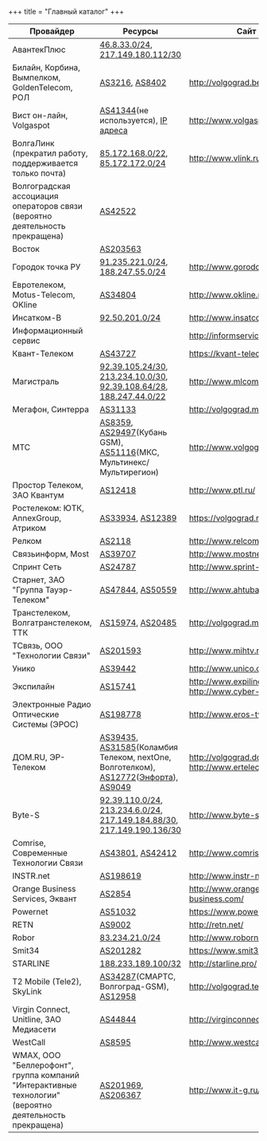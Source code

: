 +++
title = "Главный каталог"
+++


|Провайдер|Ресурсы|Сайт|
|---|---|---|
|АвантекПлюс|[46.8.33.0/24](https://stat.ripe.net/46.8.33.0%2F24#tabId=database), [217.149.180.112/30](https://stat.ripe.net/217.149.180.112%2F30#tabId=database)||
|Билайн, Корбина, Вымпелком, GoldenTelecom, РОЛ|[AS3216](https://stat.ripe.net/AS3216#tabId=routing), [AS8402](https://stat.ripe.net/AS8402#tabId=routing)|http://volgograd.beeline.ru/|
|Вист он-лайн, Volgaspot|[AS41344](https://stat.ripe.net/AS41344#tabId=routing)(не используется), [IP адреса](https://apps.db.ripe.net/db-web-ui/#/query?searchtext=MNT-VISTCOM-RIPE&inverse=mnt-by;mnt-domains;mnt-irt;mnt-lower;mnt-nfy;mnt-ref;mnt-routes&types=inetnum;inet6num;route;route6&rflag=true&source=RIPE&bflag=true)|http://www.volgaspot.ru/|
|ВолгаЛинк (прекратил работу, поддерживается только почта)|[85.172.168.0/22](https://stat.ripe.net/85.172.168.0%2F22#tabId=database), [85.172.172.0/24](https://stat.ripe.net/85.172.172.0%2F24#tabId=database)|http://www.vlink.ru/|
|Волгоградская ассоциация операторов связи (вероятно деятельность прекращена)|[AS42522](https://stat.ripe.net/AS42522#tabId=routing)||
|Восток|[AS203563](https://stat.ripe.net/AS203563#tabId=routing)||
|Городок точка РУ|[91.235.221.0/24](https://stat.ripe.net/91.235.221.0%2F24#tabId=database), [188.247.55.0/24](https://stat.ripe.net/188.247.55.0%2F24#tabId=database)|http://www.gorodok-ru.ru/|
|Евротелеком, Motus-Telecom, OKline|[AS34804](https://stat.ripe.net/AS34804#tabId=routing)|http://www.okline.pro/|
|Инсатком-В|[92.50.201.0/24](https://stat.ripe.net/92.50.201.0%2F24#tabId=database)|http://www.insatcom-v.ru/|
|Информационный сервис||http://informservice.it/|
|Квант-Телеком|[AS43727](https://stat.ripe.net/AS43727#tabId=routing)|https://kvant-telecom.ru/|
|Магистраль|[92.39.105.24/30](https://stat.ripe.net/92.39.105.24%2F30#tabId=database), [213.234.10.0/30](https://stat.ripe.net/213.234.10.0%2F30#tabId=database), [92.39.108.64/28](https://stat.ripe.net/92.39.108.64%2F28#tabId=database), [188.247.44.0/22](https://stat.ripe.net/188.247.44.0%2F22#tabId=database)|http://www.mlcom.ru/|
|Мегафон, Синтерра|[AS31133](https://stat.ripe.net/AS31133#tabId=routing)|http://volgograd.megafon.ru/|
|МТС|[AS8359](https://stat.ripe.net/AS8359#tabId=routing), [AS29497](https://stat.ripe.net/AS29497#tabId=routing)(Кубань GSM), [AS51116](https://stat.ripe.net/AS51116#tabId=routing)(МКС, Мультинекс/Мультирегион)|http://www.volgograd.mts.ru/|
|Простор Телеком, ЗАО Квантум|[AS12418](https://stat.ripe.net/AS12418#tabId=routing)|http://www.ptl.ru/|
|Ростелеком: ЮТК, AnnexGroup, Атриком|[AS33934](https://stat.ripe.net/AS33934#tabId=routing), [AS12389](https://stat.ripe.net/AS12389#tabId=routing)|https://volgograd.rt.ru/|
|Релком|[AS2118](https://stat.ripe.net/AS2118#tabId=routing)|http://www.relcom.ru/|
|Связьинформ, Most|[AS39707](https://stat.ripe.net/AS39707#tabId=routing)|http://www.mostnet.ru/|
|Спринт Сеть|[AS24787](https://stat.ripe.net/AS24787#tabId=routing)|http://www.sprint-v.com.ru/|
|Старнет, ЗАО "Группа Тауэр-Телеком"|[AS47844](https://stat.ripe.net/AS47844#tabId=routing), [AS50559](https://stat.ripe.net/AS50559#tabId=routing)|http://www.ahtuba.com/|
|Транстелеком, Волгатранстелеком, ТТК|[AS15974](https://stat.ripe.net/AS15974#tabId=routing), [AS20485](https://stat.ripe.net/AS20485#tabId=routing)|http://volgograd.myttk.ru/|
|ТСвязь, ООО "Технологии Связи"|[AS201593](https://stat.ripe.net/AS201593#tabId=routing)|http://www.mihtv.ru/|
|Унико|[AS39442](https://stat.ripe.net/AS39442#tabId=routing)|http://www.unico.com.ru/|
|Экспилайн|[AS15741](https://stat.ripe.net/AS15741#tabId=routing)|http://www.expiline.ru<br/>http://www.cyber-house.net/|
|Электронные Радио Оптические Системы (ЭРОС)|[AS198778](https://stat.ripe.net/AS198778#tabId=routing)|http://www.eros-tv.ru/|
|ДОМ.RU, ЭР-Телеком|[AS39435](https://stat.ripe.net/AS39435#tabId=routing), [AS31585](https://stat.ripe.net/AS31585#tabId=routing)(Коламбия Телеком, nextOne, Волготелком), [AS12772](https://stat.ripe.net/AS12772#tabId=routing)([Энфорта](http://www.enforta.ru/geography/russia/volgograd.html)), [AS9049](https://stat.ripe.net/AS9049#tabId=routing)|http://volgograd.domru.ru<br/>http://www.ertelecom.ru|
|Byte-S|[92.39.110.0/24](https://stat.ripe.net/92.39.110.0%2F24#tabId=database), [213.234.6.0/24](https://stat.ripe.net/213.234.6.0%2F24#tabId=database), [217.149.184.88/30](https://stat.ripe.net/217.149.184.88%2F30#tabId=database), [217.149.190.136/30](https://stat.ripe.net/217.149.190.136%2F30#tabId=database)|http://www.byte-s.ru/|
|Comrise, Современные Технологии Связи|[AS43801](https://stat.ripe.net/AS43801#tabId=routing), [AS42412](https://stat.ripe.net/AS42412#tabId=routing)|http://www.comrise.ru/|
|INSTR.net|[AS198619](https://stat.ripe.net/AS198619#tabId=routing)|http://www.instr-net.ru/|
|Orange Business Services, Эквант|[AS2854](https://stat.ripe.net/AS2854#tabId=routing)|http://www.orange-business.com/|
|Powernet|[AS51032](https://stat.ripe.net/AS51032#tabId=routing)|https://www.powernet.com.ru/|
|RETN|[AS9002](https://stat.ripe.net/AS9002#tabId=routing)|http://retn.net/|
|Robor|[83.234.21.0/24](https://stat.ripe.net/83.234.21.0%2F24#tabId=database)|http://www.robornet.ru/|
|Smit34|[AS201282](https://stat.ripe.net/AS201282#tabId=routing)|https://www.smit34.ru|
|STARLINE|[188.233.189.100/32](https://stat.ripe.net/188.233.189.100%2F32#tabId=database)|http://starline.pro/|
|T2 Mobile (Tele2), SkyLink|[AS34287](https://stat.ripe.net/AS34287#tabId=routing)(СМАРТС, Волгоград-GSM), [AS12958](https://stat.ripe.net/AS12958#tabId=routing)|http://volgograd.tele2.ru/|
|Virgin Connect, Unitline, ЗАО Медиасети|[AS44844](https://stat.ripe.net/AS44844#tabId=routing)|http://virginconnect.ru/|
|WestCall|[AS8595](https://stat.ripe.net/AS8595#tabId=routing)|http://www.westcall.ru/|
|WMAX, ООО "Беллерофонт", группа компаний "Интерактивные технологии" (вероятно деятельность прекращена)|[AS201969](https://stat.ripe.net/AS201969#tabId=routing), [AS206367](https://stat.ripe.net/AS206367#tabId=routing)|http://www.it-g.ru/|
